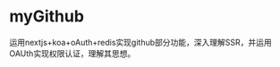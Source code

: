 <!--
 * @Descripttion: 
 * @version: 1.0.0
 * @Author: jimmiezhou
 * @Date: 2019-10-22 09:40:33
 * @LastEditors: jimmiezhou
 * @LastEditTime: 2019-10-28 11:01:12
 -->
# myGithub
运用nextjs+koa+oAuth+redis实现github部分功能，深入理解SSR，并运用OAUth实现权限认证，理解其思想。
